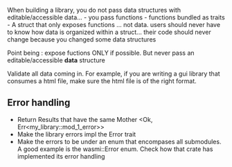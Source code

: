 When building a library, you do not pass data structures with editable/accessible data... 
    - you pass functions
    - functions bundled as traits
    - A struct that only exposes functions ... not data. users should never have to know how data is organized within a struct... their code should never change because you changed some data structures

Point being : expose fuctions ONLY if possible. But never pass an editable/accessible **data** structure


Validate all data coming in. For example, if you are writing a gui library that consumes a html file, make sure the html file is of the right format.  


## Error handling
- Return Results that have the same Mother <Ok, Err<my_library::mod_1_error>>
- Make the library errors impl the Error trait
- Make the errors to be under an enum that encompases all submodules. A good example is the wasmi::Error enum. Check how that crate has implemented its error handling